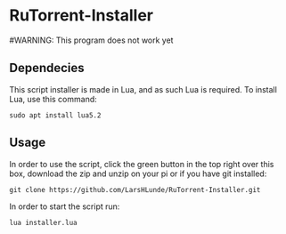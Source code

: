 # RuTorrent-Installer
#WARNING: This program does not work yet
## Dependecies
This script installer is made in Lua,
and as such Lua is required.
To install Lua, use this command:
```
sudo apt install lua5.2
```

## Usage
In order to use the script, click the green button
in the top right over this box, download the zip and unzip 
on your pi or if you have git installed:
```
git clone https://github.com/LarsHLunde/RuTorrent-Installer.git
```
In order to start the script run:
```
lua installer.lua
```